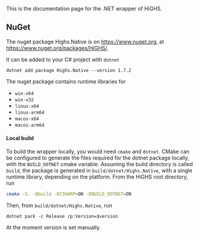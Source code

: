 This is the documentation page for the .NET wrapper of HiGHS.

## NuGet 

The nuget package Highs.Native is on https://www.nuget.org, at https://www.nuget.org/packages/HiGHS/. 

It can be added to your C# project with `dotnet`

```shell
dotnet add package Highs.Native --version 1.7.2
```

The nuget package contains runtime libraries for 

* `win-x64`
* `win-x32`
* `linux-x64`
* `linux-arm64`
* `macos-x64`
* `macos-arm64`

#### Local build

To build the wrapper locally, you would need `cmake` and `dotnet`. CMake can be configured to generate the files required for the dotnet package locally, wtih the `BUILD_DOTNET` cmake variable. Assuming the build directory is called `build`, the package is generated in `build/dotnet/Highs.Native`, with a single runtime library, depending on the platform. From the HiGHS root directory, run 

``` bash
cmake -S. -Bbuild -DCSHARP=ON -DBUILD_DOTNET=ON
```

Then, from `build/dotnet/Highs.Native`, run 

```shell
dotnet pack -c Release /p:Version=$version
```

At the moment version is set manually.
